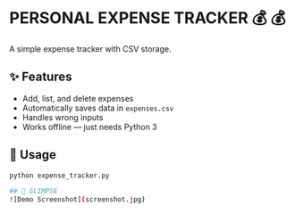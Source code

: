 # PERSONAL EXPENSE TRACKER 💰 💰 


A simple expense tracker with CSV storage.

## ✨ Features
- Add, list, and delete expenses
- Automatically saves data in `expenses.csv`
- Handles wrong inputs 
- Works offline — just needs Python 3

## 🚀 Usage
```bash
python expense_tracker.py

## 🌟 GLIMPSE 
![Demo Screenshot](screenshot.jpg)
